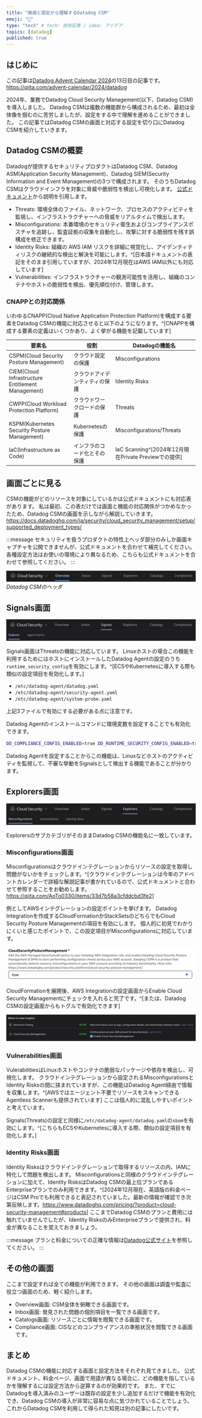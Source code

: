```yaml
---
title: "画面と設定から理解するDatadog CSM"
emoji: "🐶"
type: "tech" # tech: 技術記事 / idea: アイデア
topics: [datadog]
published: true
---
```


## はじめに

この記事は[Datadog Advent Calendar 2024](https://qiita.com/advent-calendar/2024/datadog)の13日目の記事です。
https://qiita.com/advent-calendar/2024/datadog

2024年、業務でDatadog Cloud Security Management(以下、Datadog CSM)を導入しました。
Datadog CSMは複数の機能群から構成されるため、最初は全体像を掴むのに苦労しましたが、設定をする中で理解を進めることができました。
この記事ではDatadog CSMの画面と対応する設定を切り口にDatadog CSMを紹介していきます。

## Datadog CSMの概要

Datadogが提供するセキュリティプロダクトはDatadog CSM、Datadog ASM(Application Security Management)、Datadog SIEM(Security Information and Event Management)の3つで構成されます。
そのうちDatadog CSMはクラウドインフラを対象に脅威や脆弱性を検出し可視化します。
[公式ドキュメント](https://docs.datadoghq.com/security/cloud_security_management/)から説明を引用します。

- Threats: 環境全体のファイル、ネットワーク、プロセスのアクティビティを監視し、インフラストラクチャーへの脅威をリアルタイムで検出します。
- Misconfigurations: 本番環境のセキュリティ衛生およびコンプライアンスポスチャを追跡し、監査証拠の収集を自動化し、攻撃に対する脆弱性を残す誤構成を修正できます。
- Identity Risks: 組織の AWS IAM リスクを詳細に視覚化し、アイデンティティリスクの継続的な検出と解決を可能にします。^[日本語ドキュメントの表記をそのまま引用していますが、2024年12月現在はAWS IAM以外にも対応しています]
- Vulnerabilities: インフラストラクチャーの観測可能性を活用し、組織のコンテナやホストの脆弱性を検出、優先順位付け、管理します。

### CNAPPとの対応関係

いわゆるCNAPP(Cloud Native Application Protection Platform)を構成する要素をDatadog CSMの機能に対応させると以下のようになります。^[CNAPPを構成する要素の定義はいくつかあり、よく挙がる機能を記載しています]

要素名|役割|Datadogの機能名
---|---|---
CSPM(Cloud Security Posture Management)|クラウド設定の保護|Misconfigurations
CIEM(Cloud Infrastructure Entitlement Management)|クラウドアイデンティティの保護|Identity Risks
CWPP(Cloud Workload Protection Platform)|クラウドワークロードの保護|Threats
KSPM(Kubernetes Security Posture Management)|Kubernetesの保護|Misconfigurations/Threats
IaC(Infrastructure as Code)|インフラのコード化とその保護|IaC Scanning^[2024年12月現在Private Previewでの提供]

## 画面ごとに見る

CSMの機能がどのリソースを対象にしているかは公式ドキュメントにも対応表があります。
私は最初、この表だけでは画面と機能の対応関係がつかめなかったため、Datadog CSMの画面を示しながら解説していきます。
https://docs.datadoghq.com/ja/security/cloud_security_management/setup/supported_deployment_types/

:::message
セキュリティを扱うプロダクトの特性上ヘッダ部分のみしか画面キャプチャを公開できませんが、公式ドキュメントを合わせて補完してください。
各種設定方法はお使いの環境により異なるため、こちらも公式ドキュメントを合わせて参照してください。
:::

![](/images/datadog_csm_header_01.png)
*Datadog CSMのヘッダ*

## Signals画面

![](/images/datadog_csm_header_02.png)

Signals画面はThreatsの機能に対応しています。
Linuxホストの場合この機能を利用するためにはホストにインストールしたDatadog Agentの設定のうち`runtime_security_config`を有効にします。^[ECSやKubernetesに導入する際も類似の設定項目を有効化します。]

- `/etc/datadog-agent/datadog.yaml`
- `/etc/datadog-agent/security-agent.yaml`
- `/etc/datadog-agent/system-probe.yaml`

上記3ファイルで有効にする必要がある点に注意です。

Datadog Agentのインストールコマンドに環境変数を設定することでも有効化できます。
```sh
DD_COMPLIANCE_CONFIG_ENABLED=true DD_RUNTIME_SECURITY_CONFIG_ENABLED=true DD_API_KEY=<DATADOG_API_KEY> DD_SITE="datadoghq.com" bash -c "$(curl -L https://install.datadoghq.com/scripts/install_script_agent7.sh)"
```

Datadog Agentを設定することからこの機能は、Linuxなどホストのアクティビティを監視して、不審な挙動をSignalsとして検出する機能であることが分かります。

## Explorers画面

![](/images/datadog_csm_header_03.png)

ExplorersのサブカテゴリがそのままDatadog CSMの機能名に一致しています。

### Misconfigurations画面

Misconfigurationsはクラウドインテグレーションからリソースの設定を取得し問題がないかをチェックします。^[クラウドインテグレーションは今年のアドベントカレンダーで詳細な解説記事が書かれているので、公式ドキュメントと合わせて参照することをお勧めします。https://qiita.com/AoTo0330/items/33d7b58a3cfddcbd3fe2]

例としてAWSインテグレーションの設定ポイントを挙げます。
Datadog Integrationを作成するCloudFormationかStackSetsのどちらでもCloud Security Posture Managementの項目を有効にします。
個人的に初見でわかりにくいと感じたポイントで、この設定項目がMisconfigurationsに対応しています。

![](/images/datadog_csm_cfm.png)

CloudFormationを展開後、AWS Integrationの設定画面からEnable Cloud Security Managementにチェックを入れると完了です。^[または、Datadog CSMの設定画面からもトグルで有効化できます]

![](/images/datadog_csm_aws_01.png)

### Vulnerabilities画面

VulerabilitiesはLinuxホストやコンテナの脆弱なパッケージや依存を検出し、可視化します。
クラウドインテグレーションから設定されるMisconfigurationsとIdentity Risksの間に挟まれていますが、この機能はDatadog Agent経由で情報を収集します。^[AWSではエージェント不要でリソースをスキャンできるAgentless Scannerも提供されています]
ここは個人的に混乱しやすいポイントと考えています。

Signals(Threats)の設定と同様に`/etc/datadog-agent/datadog.yaml`の`sbom`を有効にします。^[こちらもECSやKubernetesに導入する際、類似の設定項目を有効化します。]

### Identity Risks画面

Identity Risksはクラウドインテグレーションで取得するリソースの内、IAMに特化して問題を検出します。
Misconfigurationsと同様のクラウドインテグレーションに加えて、Identity RisksはDatadog CSMの最上位プランであるEnterpriseプランでのみ利用できます。^[2024年12月現在、英語版の料金ページはCSM Proでも利用できると表記されていました。最新の情報が確認でき次第反映します。https://www.datadoghq.com/pricing/?product=cloud-security-management#products]
ここまでDatadog CSMのプランと費用には触れていませんでしたが、Identity RisksのみEnterpriseプランで提供され、料金が異なることを覚えておきましょう。

:::message
プランと料金についての正確な情報は[Datadog公式サイト](https://www.datadoghq.com/ja/pricing/)を参照してください。
:::

## その他の画面

ここまで設定すれば全ての機能が利用できます。
その他の画面は調査や監査に役立つ画面のため、軽く紹介します。

- Overview画面: CSM全体を俯瞰できる画面です。
- Inbox画面: 発見された問題の個別項目を一覧できる画面です。
- Catalogs画面: リソースごとに情報を閲覧できる画面です。
- Compliance画面: CISなどのコンプライアンスの準拠状況を閲覧できる画面です。

## まとめ

Datadog CSMの機能に対応する画面と設定方法をそれぞれ見てきました。
公式ドキュメント、料金ページ、画面で用語が異なる場合に、どの機能を指しているかを理解するには設定方法から逆算するのが効果的です。
また、すでにDatadogを導入済みのユーザーは既存の設定を少し追加するだけで機能を有効化でき、Datadog CSMの導入が非常に容易な点に気づかれていることでしょう。
これからDatadog CSMを利用して得られた知見は別の記事にしたいです。
